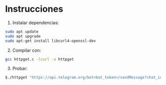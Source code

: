 # Instrucciones
1. Instalar dependencias:
```bash
sudo apt update
sudo apt upgrade
sudo apt-get install libcurl4-openssl-dev
```

2. Compilar con:
```bash
gcc httpget.c -lcurl -o httpget
```

3. Probar:
```bash
$./httpget "https://api.telegram.org/bot<bot_token>/sendMessage?chat_id=<chat_ID>&text=Hola Mundo "
```
